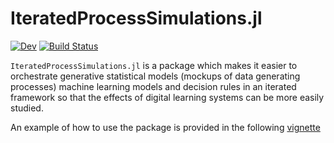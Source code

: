 # IteratedProcessSimulations.jl

<!-- [![Stable](https://img.shields.io/badge/docs-stable-blue.svg)](https://jeremiahpslewis.github.io/IteratedProcessSimulations.jl/stable) -->
[![Dev](https://img.shields.io/badge/docs-dev-blue.svg)](https://jeremiahpslewis.github.io/IteratedProcessSimulations.jl/dev)
[![Build Status](https://github.com/jeremiahpslewis/IteratedProcessSimulations.jl/workflows/CI/badge.svg)](https://github.com/jeremiahpslewis/IteratedProcessSimulations.jl/actions)

`IteratedProcessSimulations.jl` is a package which makes it easier to orchestrate generative statistical models (mockups of data generating processes) machine learning models and decision rules in an iterated framework so that the effects of digital learning systems can be more easily studied.

An example of how to use the package is provided in the following [vignette][vignette_reco]

[vignette_reco]: https://www.jeremiahlewis.me/IteratedProcessSimulations.jl/dev/Vignette-Recommender/
